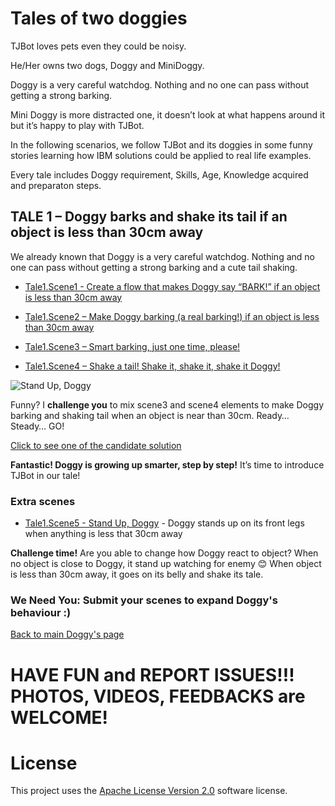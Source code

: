 # Tales of two doggies

TJBot loves pets even they could be noisy.

He/Her owns two dogs, Doggy and MiniDoggy.

Doggy is a very careful watchdog. Nothing and no one can pass without getting a strong barking.

Mini Doggy is more distracted one, it doesn’t look at what happens around it but it’s happy to play with TJBot.

In the following scenarios, we follow TJBot and its doggies in some funny stories learning how IBM solutions could be applied to real life examples.

Every tale includes Doggy requirement, Skills, Age, Knowledge acquired and preparaton steps.

## TALE 1 – Doggy barks and shake its tail if an object is less than 30cm away

We already known that Doggy is a very careful watchdog. Nothing and no one can pass without getting a strong barking and a cute tail shaking.

* [Tale1.Scene1 - Create a flow that makes Doggy say “BARK!” if an object is less than 30cm away](Tale1.Scene1.Say.BARK.md)

* [Tale1.Scene2 – Make Doggy barking (a real barking!) if an object is less than 30cm away](Tale1.Scene2.BARKING.md)

* [Tale1.Scene3 – Smart barking, just one time, please!](Tale1.Scene3.Smart.BARKING.md)

* [Tale1.Scene4 – Shake a tail! Shake it, shake it, shake it Doggy!](Tale1.Scene4.Shake.Tail.md)


![Stand Up, Doggy](https://github.com/fmanclossi/TJBot-playbook/blob/master/examples/Doggy/Media/Tales/t01s04.Shake.Tail.animated.gif)

Funny? I **challenge you** to mix scene3 and scene4 elements to make Doggy barking and shaking tail when an object is near than 30cm. Ready… Steady… GO!

[Click to see one of the candidate solution](https://github.com/fmanclossi/TJBot-playbook/blob/master/examples/Doggy/Media/Tales/t01C01.Barking.Shaking.Flow.jpg)

**Fantastic! Doggy is growing up smarter, step by step!**
It’s time to introduce TJBot in our tale!

### Extra scenes

* [Tale1.Scene5 - Stand Up, Doggy](Tale1.Scene5.StandUp.Doggy.md) - Doggy stands up on its front legs when anything is less that 30cm away

**Challenge time!** Are you able to change how Doggy react to object? When no object is close to Doggy, it stand up watching for enemy 😊 When object is less than 30cm away, it goes on its belly and shake its tale.

### We Need You: Submit your scenes to expand Doggy's behaviour :)

[Back to main Doggy's page](https://github.com/fmanclossi/TJBot-playbook/tree/master/examples/Doggy)

# HAVE FUN and REPORT ISSUES!!! PHOTOS, VIDEOS, FEEDBACKS are WELCOME!

# License  
This project uses the [Apache License Version 2.0](../../LICENSE) software license.  
